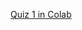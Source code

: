 [Quiz 1 in Colab](https://colab.research.google.com/drive/1q8pLwBIusQ83ASLeF3cfVKWrRflC5qzN?usp=sharing)
